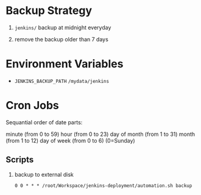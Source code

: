 # Backup Strategy

1. `jenkins/` backup at midnight everyday

2. remove the backup older than 7 days

# Environment Variables

- `JENKINS_BACKUP_PATH` `/mydata/jenkins`

# Cron Jobs

Sequantial order of date parts:

minute (from 0 to 59) hour (from 0 to 23) day of month (from 1 to 31) month (from 1 to 12) day of week (from 0 to 6) (0=Sunday)

## Scripts

1. backup to external disk

    `0 0 * * * /root/Workspace/jenkins-deployment/automation.sh backup`

